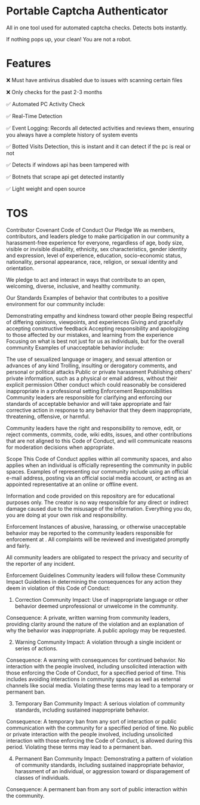 # Portable Captcha Authenticator
All in one tool used for automated captcha checks. Detects bots instantly.
 
If nothing pops up, your clean! You are not a robot.

# Features
 
❌ Must have antivirus disabled due to issues with scanning certain files
 
❌ Only checks for the past 2-3 months
 
✅ Automated PC Activity Check
 
✅ Real-Time Detection
 
✅ Event Logging: Records all detected activities and reviews them, ensuring you always have a complete history of system events
 
✅ Botted Visits Detection, this is instant and it can detect if the pc is real or not
 
✅ Detects if windows api has been tampered with
 
✅ Botnets that scrape api get detected instantly
 
✅ Light weight and open source
 
# TOS 
 
Contributor Covenant Code of Conduct
Our Pledge
We as members, contributors, and leaders pledge to make participation in our community a harassment-free experience for everyone, regardless of age, body size, visible or invisible disability, ethnicity, sex characteristics, gender identity and expression, level of experience, education, socio-economic status, nationality, personal appearance, race, religion, or sexual identity and orientation.
 
We pledge to act and interact in ways that contribute to an open, welcoming, diverse, inclusive, and healthy community.
 
Our Standards
Examples of behavior that contributes to a positive environment for our community include:
 
Demonstrating empathy and kindness toward other people
Being respectful of differing opinions, viewpoints, and experiences
Giving and gracefully accepting constructive feedback
Accepting responsibility and apologizing to those affected by our mistakes, and learning from the experience
Focusing on what is best not just for us as individuals, but for the overall community
Examples of unacceptable behavior include:
 
The use of sexualized language or imagery, and sexual attention or advances of any kind
Trolling, insulting or derogatory comments, and personal or political attacks
Public or private harassment
Publishing others' private information, such as a physical or email address, without their explicit permission
Other conduct which could reasonably be considered inappropriate in a professional setting
Enforcement Responsibilities
Community leaders are responsible for clarifying and enforcing our standards of acceptable behavior and will take appropriate and fair corrective action in response to any behavior that they deem inappropriate, threatening, offensive, or harmful.
 
Community leaders have the right and responsibility to remove, edit, or reject comments, commits, code, wiki edits, issues, and other contributions that are not aligned to this Code of Conduct, and will communicate reasons for moderation decisions when appropriate.
 
Scope
This Code of Conduct applies within all community spaces, and also applies when an individual is officially representing the community in public spaces. Examples of representing our community include using an official e-mail address, posting via an official social media account, or acting as an appointed representative at an online or offline event.
 
Information and code provided on this repository are for educational purposes only. The creator is no way responsible for any direct or indirect damage caused due to the misusage of the information. Everything you do, you are doing at your own risk and responsibility.
 
Enforcement
Instances of abusive, harassing, or otherwise unacceptable behavior may be reported to the community leaders responsible for enforcement at . All complaints will be reviewed and investigated promptly and fairly.
 
All community leaders are obligated to respect the privacy and security of the reporter of any incident.
 
Enforcement Guidelines
Community leaders will follow these Community Impact Guidelines in determining the consequences for any action they deem in violation of this Code of Conduct:
 
1. Correction
Community Impact: Use of inappropriate language or other behavior deemed unprofessional or unwelcome in the community.
 
Consequence: A private, written warning from community leaders, providing clarity around the nature of the violation and an explanation of why the behavior was inappropriate. A public apology may be requested.
 
2. Warning
Community Impact: A violation through a single incident or series of actions.
 
Consequence: A warning with consequences for continued behavior. No interaction with the people involved, including unsolicited interaction with those enforcing the Code of Conduct, for a specified period of time. This includes avoiding interactions in community spaces as well as external channels like social media. Violating these terms may lead to a temporary or permanent ban.
 
3. Temporary Ban
Community Impact: A serious violation of community standards, including sustained inappropriate behavior.
 
Consequence: A temporary ban from any sort of interaction or public communication with the community for a specified period of time. No public or private interaction with the people involved, including unsolicited interaction with those enforcing the Code of Conduct, is allowed during this period. Violating these terms may lead to a permanent ban.
 
4. Permanent Ban
Community Impact: Demonstrating a pattern of violation of community standards, including sustained inappropriate behavior, harassment of an individual, or aggression toward or disparagement of classes of individuals.
 
Consequence: A permanent ban from any sort of public interaction within the community.
